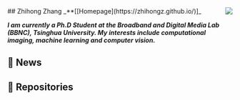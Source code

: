 <img align="right" src="https://github-readme-stats.vercel.app/api?username=zhihongz&show_icons=true&icon_color=CE1D2D&text_color=718096&bg_color=ffffff&hide_title=true" />
## Zhihong Zhang
_**[[Homepage](https://zhihongz.github.io/)]_

_**I am currently a Ph.D Student at the Broadband and Digital Media Lab (BBNC), Tsinghua University. My interests include computational imaging, machine learning and computer vision.**_


## 💬  **News**




## 📖 **Repositories**



<!--
**zhihongz/zhihongz** is a ✨ _special_ ✨ repository because its `README.md` (this file) appears on your GitHub profile.

Here are some ideas to get you started:

- 🔭 I’m currently working on ...
- 🌱 I’m currently learning ...
- 👯 I’m looking to collaborate on ...
- 🤔 I’m looking for help with ...
- 💬 Ask me about ...
- 📫 How to reach me: ...
- 😄 Pronouns: ...
- ⚡ Fun fact: ...
-->

